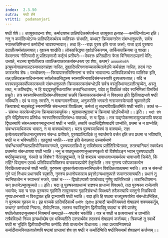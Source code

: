 ```yaml
---
index:  2.3.50
sutra:  षष्ठी शेषे
vritti:  padamanjari
---
```


षष्ठी शेषे।। उपयुक्तादन्यः शेषः, कर्मादयश्च प्रातिपदिकार्थपर्यन्ता उपयुक्ता इत्याह---कर्मादिभ्योऽन्य इति। ननु न कर्मादिभ्योऽन्यः प्रातिपदिकार्थस्य व्यतिरकः संभवति, कथम्? क्रियामन्तरेण संबन्धानुपपत्तेः, सर्वत्र स्यास्तन्निमित्तानां कर्मादीनां चावश्यम्भावात्। तथा हि---राज्ञः पुरुष इति राजा कर्त्ता; राजा द्रव्यं पुरुषाय ददातीत्यर्थसंप्रत्ययात्। वृक्षस्य शाखेति। लोकप्रसिद्ध्या वृक्षोऽधिकरणम्, तार्किकप्रक्रियया तु शाखा। देवदत्तस्य गौरित्यादौ तु प्रतिग्रहणादौ कर्तृत्वं प्रतीयते---देवदत्तः प्रतिग्रहीता क्रेता विनिमाताऽपहर्त्ता वेति; उच्यते, नटस्य शृणोतीत्यत्र तावत्क्रियाकारकसंबन्धरूप एव शेषः, कथम्? `आख्यातोपयोगे` इत्युपयोगग्रहणान्नटस्यापादनसंज्ञा नास्ति, दुह्यादिपरिगणनाच्चाकथितत्वेऽपि कर्मसंज्ञा नास्ति, तदयं नटः कारकमेव शेषः। यच्चोक्तम्---क्रियायास्तन्निमित्तानां च सर्वत्र भावान्नान्यः प्रातिपदिकार्थस्य व्यतिरेक इति, तन्न;प्रतिग्रहक्रयादिजन्यस्य सर्वलोकप्रसिद्धस्य स्वस्वाभिभावादिसंबन्धस्यापि दुरपलापत्वात्। यदि च परस्परमुपकार्योपकारकभावे संबन्धानुपपत्तेः क्रियाकारकसंबन्धोऽपि सर्वत्र वस्तुस्थित्याऽस्तीत्युच्येत्, अस्तु तथा, न कश्चिद्दोषः; न हि यद्यद्वस्तुस्थित्यास्ति तत्तदभिधातव्यम्, यदेव तु विवक्षितं तदेव स्वनिमित्तां विभक्तिं प्रसूते। तत्र स्वस्वामिभावादिसंबन्धविवक्षायां सन्नपि क्रियाकारकसंबन्धो न विवक्ष्यत इति द्वितीयाद्यभावे षष्ठी भविष्यति। एवं च मातुः   स्मरति, न माषाणामश्नीयात्, अनुकरोति भगवतो नारायणस्येत्यादौ श्रूयमाणेऽपि क्रियाशब्दे मातृसंबद्धं स्मरणमिति संबन्धमात्रं विवक्षितम्, कर्मत्वं तु सदप्यविवक्षितमिति षष्ठी भवति। उक्तं च---
संबन्धः कारकेभ्योऽन्यः क्रियाकारकपूर्वकः।
श्रुतायामश्रुतायां च क्रियायां सोऽभिधीयते।। इति।।
`षष्ठी शेषे` इति चेद्विशेष्यस्य प्रतिषेधः स्वस्वामिभावादिसंबन्धः षष्ठ्यर्थः, स च द्विष्ठः। तत्र यद्यप्येकस्मादप्युत्पन्नयापि षष्ठ्या द्विष्ठस्यापि संबन्धस्यावगमादुभाभ्यां षष्ठी न भवति, तथापि कदाचिद्विशेष्यादपि प्राप्नोति, प्रथमा च न प्राप्नोति; संबन्धस्याधिकस्य भावात्, न वा वाक्यार्थत्वात्। यदत्र पुरुषस्याधिक्यं स वाक्यार्थः, राज्ञ इत्येतत्पदसन्निधानात्पुरुषस्य संबन्धः प्रतीयते, पुरुषप्रातिपदिकं तु स्वार्थमात्रे वर्त्तत इति तत्र प्रथमा च भविष्यति, षष्ठी च न भविष्यतीति। एतदुक्तं भवति---राज्ञ इति केवलपद उच्चार्यमाणे संबन्धित्वमनियतप्रतियोगिकमवगम्यते, पुरुषपदसन्निधौ तु सविशेषस्य प्रतीतिरित्येतावत्, ततश्चानियतं स्वमपेक्ष्य प्रथममेव संबन्धाश्रया षष्ठी भवति। ननु च षष्ठ्युच्चारणानुच्चारणकृतो यो विशेषोऽङ्ग भवान् पुरुषपदादपि षष्ठीमुच्चारयतु, गंस्यते स विशेषः? नैतत्सुष्ठूच्यते, न हि शब्दस्य भावाभावाभ्यामर्थस्य भावाभावौ क्रियेते, किं तर्हि? विद्यमान एवार्थः प्रतिपिपादयिषितश्च वाचकपदप्रयोगे हेतुर्भवति। तत्र गुणस्य परोपकाकत्वेन विवक्षितत्वात्तदन्ते षष्ठी भवति, पुरुषस्य तूपकार्यत्वात्वात्स्वनिष्ठत्वेन विवक्षितत्वात्प्रथमा भवति। तत्र च संबन्धो गुणे पदं निधाय प्रधानमपि स्पृशति, गुणश्च प्रधानोपकाराय प्रवृत्तोऽन्यथानुपपत्ते रूपान्तरमाश्रयति। प्रधानं तु स्वनिष्ठत्वेन न रूपान्तरं भजते, उक्तं च----
द्विष्ठोऽप्यसौ परार्थत्वाद् गुणेषु व्यतिरिच्यते।
तत्राभिधीयमानः सन् प्रधानेऽप्युपयुज्यते।। इति।
यदा तु पुरुषस्याप्रधान्यं राज्ञश्च प्राधान्यं विवक्ष्यते, तदा पुरुषस्य राजेत्यपि भवत्येव; यदा च राज्ञः पुरुषस्य गृहमिति तत्पुरुषस्य गृहादिसंबन्धो विवक्ष्यते तदैकस्यापि वस्तुनो भिन्नविषयो गुणप्रधानभावो न विरुद्ध्यत इति द्वाभ्यामपि षष्ठी भवति। राज्ञ इति हि षष्ठ्या राजपुरुषयोरेव संबन्धोऽभिहितः, न पुरुषस्य गृहस्य च। इह पञ्चके प्रातिपदिकार्थे `कर्मणि द्वितीया` इत्यादौ चार्थनियमपक्षे शेषग्रहणं शक्यमकर्तुम्, कथम्? कर्मादयो नियताः, शेषोऽनियतः, ततश्च स्वादिसूत्रेण द्वितीयादिषु षष्ठ्यां च शेषे प्राप्तेषु षष्ठीत्येतावदप्युच्यमानं नियमार्थं सम्पद्यते---षष्ठ्येव भवतीति। यत्र च षष्ठी च प्रत्ययान्तरं च प्राप्नोति तत्रैवंविदधो नियम इत्यर्थाच्छेष एव भविष्यतीति उत्तरार्थमेव तदवश्यं शेषग्रहणं कर्त्तव्यम्। त्रिकपक्षे तु स्वार्थे षष्ठी मा भूदिति द्वितीयादीनामिव कर्मादिः शेषो वाच्यत्वेन विधातव्यः। तथा प्रत्ययनियमपक्षे कर्मादीनामनियतत्वात्तेष्वपि षष्ठ्यां प्राप्तायां शेष एव षष्ठी न कर्मादिष्विति षष्ठीनियमार्थं शेषग्रहणं कर्त्तव्यम्।।
